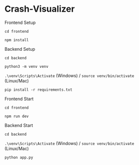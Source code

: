 # Crash-Visualizer
 
Frontend Setup

`cd frontend`

`npm install`

Backend Setup

`cd backend`

`python3 -m venv venv`

`.\venv\Scripts\Activate` (Windows) /
`source venv/bin/activate` (Linux/Mac)

`pip install -r requirements.txt`

Frontend Start

`cd frontend`

`npm run dev`

Backend Start

`cd backend`

`.\venv\Scripts\Activate` (Windows) /
`source venv/bin/activate` (Linux/Mac)

`python app.py`
